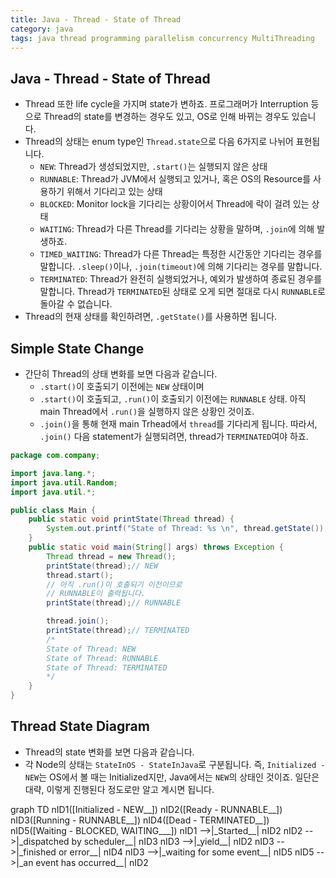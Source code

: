 ```yaml
---
title: Java - Thread - State of Thread
category: java
tags: java thread programming parallelism concurrency MultiThreading
---
```


## Java - Thread - State of Thread

- Thread 또한 life cycle을 가지며 state가 변하죠. 프로그래머가 Interruption 등으로 Thread의 state를 변경하는 경우도 있고, OS로 인해 바뀌는 경우도 있습니다.
- Thread의 상태는 enum type인 `Thread.state`으로 다음 6가지로 나뉘어 표현됩니다.
  - `NEW`: Thread가 생성되었지만, `.start()`는 실행되지 않은 상태
  - `RUNNABLE`: Thread가 JVM에서 실행되고 있거나, 혹은 OS의 Resource를 사용하기 위해서 기다리고 있는 상태
  - `BLOCKED`: Monitor lock을 기다리는 상황이어서 Thread에 락이 걸려 있는 상태
  - `WAITING`: Thread가 다른 Thread를 기다리는 상황을 말하며, `.join`에 의해 발생하죠.
  - `TIMED_WAITING`: Thread가 다른 Thread는 특정한 시간동안 기다리는 경우를 말합니다. `.sleep()`이나, `.join(timeout)`에 의해 기다리는 경우를 말합니다.
  - `TERMINATED`: Thread가 완전히 실행되었거나, 예외가 발생하여 종료된 경우를 말합니다. Thread가 `TERMINATED`된 상태로 오게 되면 절대로 다시 `RUNNABLE`로 돌아갈 수 없습니다.
- Thread의 현재 상태를 확인하려면, `.getState()`를 사용하면 됩니다.

## Simple State Change

- 간단히 Thread의 상태 변화를 보면 다음과 같습니다.
  - `.start()`이 호출되기 이전에는 `NEW` 상태이며
  - `.start()`이 호출되고, `.run()`이 호출되기 이전에는 `RUNNABLE` 상태. 아직 main Thread에서 `.run()`을 실행하지 않은 상황인 것이죠.
  - `.join()`을 통해 현재 main Trhead에서 `thread`를 기다리게 됩니다. 따라서, `.join()` 다음 statement가 실행되려면, thread가 `TERMINATED`여야 하죠.

```java
package com.company;

import java.lang.*;
import java.util.Random;
import java.util.*;

public class Main {
    public static void printState(Thread thread) {
        System.out.printf("State of Thread: %s \n", thread.getState());
    }
    public static void main(String[] args) throws Exception {
        Thread thread = new Thread();
        printState(thread);// NEW
        thread.start();
        // 아직 .run()이 호출되기 이전이므로
        // RUNNABLE이 출력됩니다.
        printState(thread);// RUNNABLE

        thread.join();
        printState(thread);// TERMINATED
        /*
        State of Thread: NEW
        State of Thread: RUNNABLE
        State of Thread: TERMINATED
        */
    }
}
```

## Thread State Diagram

- Thread의 state 변화를 보면 다음과 같습니다.
- 각 Node의 상태는 `StateInOS - StateInJava`로 구분됩니다. 즉, `Initialized - NEW`는 OS에서 볼 때는 Initialized지만, Java에서는 `NEW`의 상태인 것이죠. 일단은 대략, 이렇게 진행된다 정도로만 알고 계시면 됩니다.

<div class="mermaid">
    graph TD
        nID1([Initialized - NEW__])
        nID2([Ready - RUNNABLE__])
        nID3([Running - RUNNABLE__])
        nID4([Dead - TERMINATED__])
        nID5([Waiting - BLOCKED, WAITING___])
        nID1 -->|_Started__| nID2
        nID2 -->|_dispatched by scheduler__| nID3
        nID3 -->|_yield__| nID2
        nID3 -->|_finished or error__| nID4
        nID3 -->|_waiting for some event__| nID5
        nID5 -->|_an event has occurred__| nID2
</div>
